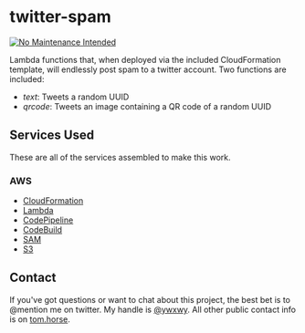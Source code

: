# twitter-spam
[![No Maintenance Intended](http://unmaintained.tech/badge.svg)](http://unmaintained.tech/)

Lambda functions that, when deployed via the included CloudFormation template, will endlessly post spam to a twitter account. Two functions are included:

- _text_: Tweets a random UUID
- _qrcode_: Tweets an image containing a QR code of a random UUID

## Services Used

These are all of the services assembled to make this work.

### AWS

- [CloudFormation](https://aws.amazon.com/cloudformation/)
- [Lambda](https://aws.amazon.com/lambda/)
- [CodePipeline](https://aws.amazon.com/codepipeline/)
- [CodeBuild](https://aws.amazon.com/codebuild/)
- [SAM](http://docs.aws.amazon.com/lambda/latest/dg/deploying-lambda-apps.html)
- [S3](https://aws.amazon.com/s3/)

## Contact

If you've got questions or want to chat about this project, the best bet is to @mention me on twitter. My handle is [@ywxwy](https://twitter.com/ywxwy). All other public contact info is on [tom.horse](https://tom.horse).
